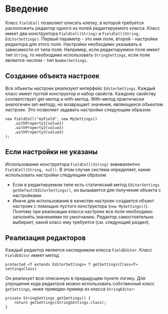 # Введение #

Класс `FieldCell` позволяет описать клетку, в которой требуется расположить редактор одного из полей редактируемого класса. Класс имеет два конструктора `FieldCell(String)` и `FieldCell(String, EditorSettings)`. Первый параметр - это имя поля, второй - настройки редактора для этого поля. Настройки необходимо указывать в зависимости от типа поля. Например, если редактируемое поле имеет тип `String`, то необходимо использовать `StringSettings`, если поле является числом - тип `NumberSettings`.

## Создание объекта настроек ##

Все объекты настроек реализуют интерфейс `EditorSettings`. Каждый класс имеет пустой конструктор и набор свойств. Каждому свойству соответствует get-метод и with-метод. With-метод практически аналогичен set-методу, но возвращает значение, являющееся объектом настроек. Это позволяет задавать настройки следующим образом:
```
new FieldCell("myField", new MySettings()
    .withProperty1(value1)
    .withProperty2(value2)
    .withProperty3(value3)
);
```

## Если настройки не указаны ##

Использование конструктора `FieldCell(String)` эквивалентно `FieldCell(String, null)`. В этом случае система определяет, какие использовать настройки следующим образом:

  * Если в редактируемом типе есть статический метод `EditorSettings getDefaultEditorSettings()`, он вызывается для получения объекта с настройками.
  * Иначе для использования в качестве настроек создается объект настроек с помощью пустого конструктора (`new MySettings()`). Поэтому при реализации класса настроек все поля необходимо заполнять значениями по умолчанию. Редактор самостоятельно выбирает, какой класс ему требуется (см. следующий раздел).

## Реализация редакторов ##

Каждый редактор является наследником класса `FieldEditor`. Класс `FieldEditor` имеет метод

```
protected <T extends EditorSettings> T getSettings(Class<T> settingsClass)
```

Он реализует всю описанную в предыдущем пункте логику. Для упрощения кода редактров можно использовать собственный класс `getSettings`, ниже приведен пример из класса `StringEditor`:

```
private StringSettings getSettings() {
    return getSettings(StringSettings.class);
}
```